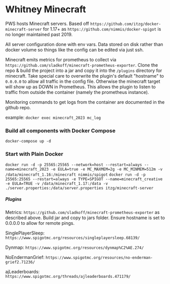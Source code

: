 # Whitney Minecraft

PWS hosts Minecraft servers. Based off `https://github.com/itzg/docker-minecraft-server` for 1.17+ as `https://github.com/nimmis/docker-spigot` is no longer maintained past 2019.

All server configuration done with env vars.
Data stored on disk rather than docker volume so things like the config can be edited via just ssh.

Minecraft emits metrics for prometheus to collect via `https://github.com/sladkoff/minecraft-prometheus-exporter`. Clone the repo & build the project into a jar and copy it into the `/plugins` directory for minecraft. 
Take special care to overwrite the plugin's default "hostname" to `0.0.0.0` to allow all traffic in the config file. Otherwise the minecraft target will show up as DOWN in Prometheus. This allows the plugin to listen to traffic from outside the container (namely the prometheus instance). 

Monitoring commands to get logs from the container are documented in the github repo.

example: `docker exec minecraft_2023 mc_log`

### Build all components with Docker Compose

`docker-compose up -d`

### Start with Plain Docker

`docker run -d -p 25565:25565 --network=host --restart=always --name=minecraft_2023 -e EULA=true -e MC_MAXMEM=2g -e MC_MINMEM=512m -v /data/minecraft_1.16:/minecraft nimmis/spigot`
`docker run -d -p 25565:25565 --restart=always -e TYPE=SPIGOT --name=minecraft_creative -e EULA=TRUE -v /data/minecraft_1.17:/data -v ./server.properties:/data/server.properties itzg/minecraft-server`

##### Plugins

Metrics: `https://github.com/sladkoff/minecraft-prometheus-exporter` as described above. Build jar and copy to jars folder. Ensure hostname is set to 0.0.0.0 to allow for remote pings.

SinglePlayerSleep: `https://www.spigotmc.org/resources/singleplayersleep.68139/`

Dynmap: `https://www.spigotmc.org/resources/dynmap%C2%AE.274/`

NoEndermanGrief: `https://www.spigotmc.org/resources/no-enderman-grief2.71236/`

ajLeaderboards: `https://www.spigotmc.org/threads/ajleaderboards.471179/`



